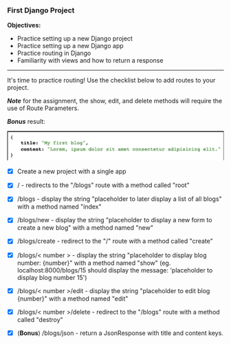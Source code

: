### First Django Project
**Objectives:**

- Practice setting up a new Django project
- Practice setting up a new Django app
- Practice routing in Django
- Familiarity with views and how to return a response
<hr>
It's time to practice routing! Use the checklist below to add routes to your project. 

***Note*** for the assignment, the show, edit, and delete methods will require the use of Route Parameters.  

***Bonus*** result:

![](img.png)

- [x] Create a new project with a single app

- [x] / - redirects to the "/blogs" route with a method called "root"

- [x] /blogs - display the string "placeholder to later display a list of all blogs" with a method named "index"

- [x] /blogs/new - display the string "placeholder to display a new form to create a new blog" with a method named "new"

- [x] /blogs/create - redirect to the "/" route with a method called "create"

- [x] /blogs/< number > - display the string "placeholder to display blog number: {number}" with a method named "show" (eg. localhost:8000/blogs/15 should display the message: 'placeholder to display blog number 15')

- [x] /blogs/< number >/edit - display the string "placeholder to edit blog {number}" with a method named "edit"

- [x] /blogs/< number >/delete - redirect to the "/blogs" route with a method called "destroy"

- [x] (**Bonus**) /blogs/json - return a JsonResponse with title and content keys.
